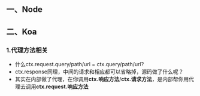 ## 一、Node

## 二、Koa

### 1.代理方法相关

- 什么ctx.request.query/path/url = ctx.query/path/url?
- ctx.response同理，中间的请求和相应都可以省略掉，源码做了什么呢？
- 其实在内部做了代理，在你调用**ctx.响应方法**/**ctx.请求方法**，是内部帮你用代理去调用**ctx.request.响应方法**

![]()


